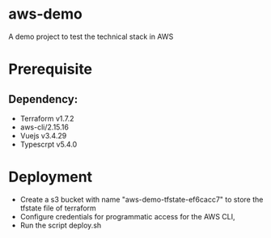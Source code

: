 # aws-demo
A demo project to test the technical stack in AWS


# Prerequisite
## Dependency: 
 - Terraform v1.7.2
 - aws-cli/2.15.16
 - Vuejs v3.4.29
 - Typescrpt v5.4.0

# Deployment
 - Create a s3 bucket with name "aws-demo-tfstate-ef6cacc7" to store the tfstate file of terraform
 - Configure credentials for programmatic access for the AWS CLI,
 - Run the script deploy.sh
